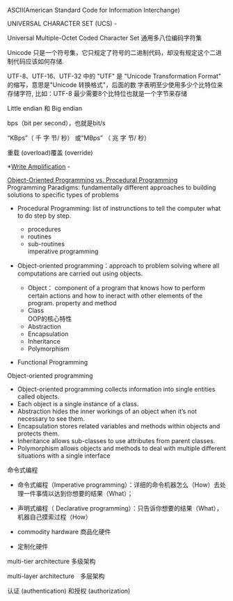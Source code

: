 


ASCII(American Standard Code for Information Interchange)

UNIVERSAL CHARACTER SET (UCS) - 

Universal Multiple-Octet Coded Character Set 通用多八位编码字符集

Unicode 只是一个符号集，它只规定了符号的二进制代码，却没有规定这个二进制代码应该如何存储.

UTF-8、UTF-16、UTF-32 中的 "UTF" 是 "Unicode Transformation Format" 的缩写，意思是"Unicode 转换格式"，后面的数 字表明至少使用多少个比特位来存储字符, 比如：UTF-8 最少需要8个比特位也就是一个字节来存储

Little endian 和 Big endian

bps（bit per second），也就是bit/s

“KBps”（ 千 字 节/ 秒）  或“MBps” （ 兆 字 节/ 秒） 

重载 (overload)覆盖 (override)

*[Write Amplification](https://en.wikipedia.org/wiki/Write_amplification) -

[Object-Oriented Programming vs. Procedural Programming](https://study.com/academy/lesson/object-oriented-programming-vs-procedural-programming.html)   
Programming Paradigms: fundamentally different approaches to building solutions to specific types of problems

* Procedural Programming: list of instrunctions to tell the computer what to do step by step.
   * procedures
   * routines
   * sub-routines   
 imperative programming
* Object-oriented programming：approach to problem solving where all computations are carried out using objects.
   * Object： component of a program that knows how to perform certain actions and how to ineract with other elements of the program. property and method
   * Class   
   OOP的核心特性
   * Abstraction
   * Encapsulation
   * Inheritance
   * Polymorphism
   
   
* Functional Programming


Object-oriented  programming
* Object-oriented programming collects information into single entities called objects.
* Each object is a single instance of a class.
* Abstraction hides the inner workings of an object when it’s not necessary to see them.
* Encapsulation stores related variables and methods within objects and protects them.
* Inheritance allows sub-classes to use attributes from parent classes.
* Polymorphism allows objects and methods to deal with multiple different situations with a single interface

命令式编程
* 命令式编程（Imperative programming）：详细的命令机器怎么（How）去处理一件事情以达到你想要的结果（What）；
* 声明式编程（ Declarative programming）：只告诉你想要的结果（What），机器自己摸索过程（How）


* commodity hardware 商品化硬件
* 定制化硬件


 multi-tier architecture 多级架构
 
  multi-layer architecture　多层架构

认证 (authentication) 和授权 (authorization)